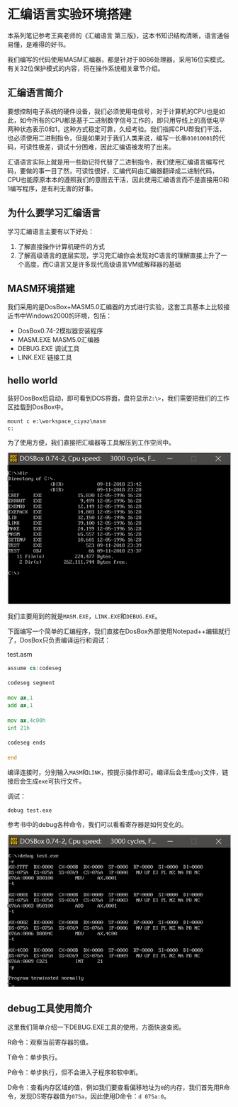 # 汇编语言实验环境搭建

本系列笔记参考王爽老师的《汇编语言 第三版》，这本书知识结构清晰，语言通俗易懂，是难得的好书。

我们编写的代码使用MASM汇编器，都是针对于8086处理器，采用16位实模式。有关32位保护模式的内容，将在操作系统相关章节介绍。

## 汇编语言简介

要想控制电子系统的硬件设备，我们必须使用电信号，对于计算机的CPU也是如此，如今所有的CPU都是基于二进制数字信号工作的，即只用导线上的高低电平两种状态表示0和1，这种方式稳定可靠，久经考验。我们指挥CPU帮我们干活，也必须使用二进制指令，但是如果对于我们人类来说，编写一长串`01010001`的代码，可读性极差，调试十分困难，因此汇编语被发明了出来。

汇语语言实际上就是用一些助记符代替了二进制指令，我们使用汇编语言编写代码，要做的事一目了然，可读性很好，汇编代码由汇编器翻译成二进制代码，CPU也能原原本本的遵照我们的意图去干活，因此使用汇编语言而不是直接用0和1编写程序，是有利无害的好事。

## 为什么要学习汇编语言

学习汇编语言主要有以下好处：

1. 了解直接操作计算机硬件的方式
2. 了解高级语言的底层实现，学习完汇编你会发现对C语言的理解直接上升了一个高度，而C语言又是许多现代高级语言VM或解释器的基础

## MASM环境搭建

我们采用的是DosBox+MASM5.0汇编器的方式进行实验，这套工具基本上比较接近书中Windows2000的环境，包括：

* DosBox0.74-2模拟器安装程序
* MASM.EXE MASM5.0汇编器
* DEBUG.EXE 调试工具
* LINK.EXE 链接工具

## hello world

装好DosBox后启动，即可看到DOS界面，盘符显示`Z:\>`，我们需要把我们的工作区挂载到DosBox中。

```
mount c e:\workspace_ciyaz\masm
c:
```

为了使用方便，我们直接把汇编器等工具解压到工作空间中。

![](res/1.png)

我们主要用到的就是`MASM.EXE`，`LINK.EXE`和`DEBUG.EXE`。

下面编写一个简单的汇编程序，我们直接在DosBox外部使用Notepad++编辑就行了，DosBox只负责编译运行和调试：

test.asm
```asm
assume cs:codeseg

codeseg segment

mov ax,1
add ax,1

mov ax,4c00h
int 21h

codeseg ends

end
```

编译连接时，分别输入`MASM`和`LINK`，按提示操作即可。编译后会生成`obj`文件，链接后会生成`exe`可执行文件。

调试：
```
debug test.exe
```

参考书中的debug各种命令，我们可以看看寄存器是如何变化的。

![](res/2.png)

## debug工具使用简介

这里我们简单介绍一下DEBUG.EXE工具的使用，方面快速查阅。

R命令：观察当前寄存器的值。

T命令：单步执行。

P命令：单步执行，但不会进入子程序和软中断。

D命令：查看内存区域的值，例如我们要查看偏移地址为`0`的内存，我们首先用R命令，发现DS寄存器值为`075a`，因此使用D命令：`d 075a:0`。
